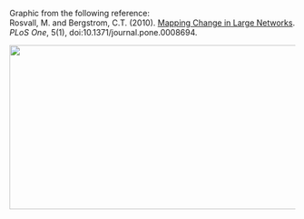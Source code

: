Graphic from the following reference:  
Rosvall, M. and Bergstrom, C.T. (2010). [Mapping Change in Large Networks](https://journals.plos.org/plosone/article?id=10.1371/journal.pone.0008694). _PLoS One_, 5(1), doi:10.1371/journal.pone.0008694.

<p align="center">
  <img width="725" height="289" src="https://github.com/Orthogonal-Research-Lab/Knowledge-Maps/blob/master/Interdisciplinarity/Change-Between-Scientific-Fields/Sankey-diagram-exchange-across-7-scientific-fields.png"><BR>
</p>
